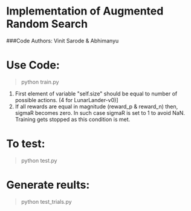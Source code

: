 # Implementation of Augmented Random Search

###Code Authors: Vinit Sarode & Abhimanyu

# Use Code:
> python train.py

1. First element of variable "self.size" should be equal to number of possible actions. (4 for LunarLander-v0)]
2. If all rewards are equal in magnitude (reward_p & reward_n) then, sigmaR becomes zero. In such case sigmaR is set to 1 to avoid NaN. Training gets stopped as this condition is met.

# To test:
> python test.py

# Generate reults:
> python test_trials.py
